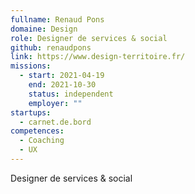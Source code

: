 ```yaml
---
fullname: Renaud Pons
domaine: Design
role: Designer de services & social
github: renaudpons
link: https://www.design-territoire.fr/
missions:
  - start: 2021-04-19
    end: 2021-10-30
    status: independent
    employer: ""
startups:
  - carnet.de.bord
competences:
  - Coaching
  - UX
---
```

Designer de services & social